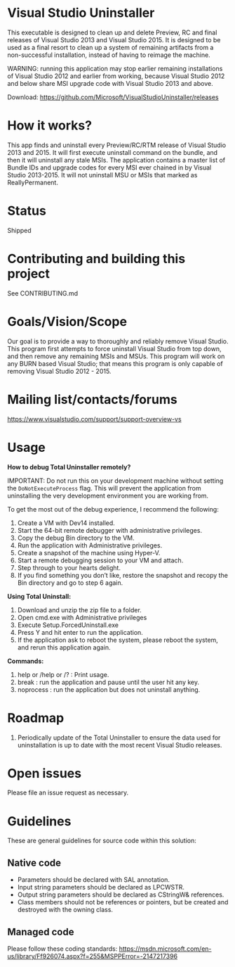 Visual Studio Uninstaller
=========

This executable is designed to clean up and delete Preview, RC and final releases of Visual Studio 2013 and Visual Studio 2015. It is designed to be used as a final resort to clean up a system of remaining artifacts from a non-successful installation, instead of having to reimage the machine.

WARNING: running this application may stop earlier remaining installations of Visual Studio 2012 and earlier from working, because Visual Studio 2012 and below share MSI upgrade code with Visual Studio 2013 and above.

Download: https://github.com/Microsoft/VisualStudioUninstaller/releases

How it works?
========

This app finds and uninstall every Preview/RC/RTM release of Visual Studio 2013 and 2015.  It will first execute uninstall command on the bundle, and then it will uninstall any stale MSIs. The application contains a master list of Bundle IDs and upgrade codes for every MSI ever chained in by Visual Studio 2013-2015.  It will not uninstall MSU or MSIs that marked as ReallyPermanent.  

Status
========
Shipped

Contributing and building this project
========
See CONTRIBUTING.md

Goals/Vision/Scope
========
Our goal is to provide a way to thoroughly and reliably remove Visual Studio.  This program first attempts to force uninstall Visual Studio from top down, and then remove any remaining MSIs and MSUs.  This program will work on any BURN based Visual Studio; that means this program is only capable of removing Visual Studio 2012 - 2015.

Mailing list/contacts/forums
========
https://www.visualstudio.com/support/support-overview-vs 

Usage
========

**How to debug Total Uninstaller remotely?**

IMPORTANT: Do not run this on your development machine without setting the `DoNotExecuteProcess` flag.  This will prevent the application from uninstalling the very development environment you are working from.   

To get the most out of the debug experience, I recommend the following:

  1. Create a VM with Dev14 installed.
  2. Start the 64-bit remote debugger with administrative privileges.
  3. Copy the debug Bin directory to the VM.
  4. Run the application with Administrative privileges.
  5. Create a snapshot of the machine using Hyper-V.
  6. Start a remote debugging session to your VM and attach.
  7. Step through to your hearts delight.
  8. If you find something you don’t like, restore the snapshot and recopy the Bin directory and go to step 6 again.

**Using Total Uninstall:**

  1. Download and unzip the zip file to a folder.
  2. Open cmd.exe with Administrative privileges
  2. Execute Setup.ForcedUninstall.exe
  3. Press Y and hit enter to run the application.
  4. If the application ask to reboot the system, please reboot the system, and rerun this application again.

**Commands:**

  1. help or /help or /? : Print usage.
  2. break : run the application and pause until the user hit any key.
  3. noprocess : run the application but does not uninstall anything.

Roadmap
========
1. Periodically update of the Total Uninstaller to ensure the data used for uninstallation is up to date with the most recent Visual Studio releases.

Open issues
========
Please file an issue request as necessary.

Guidelines
=========
These are general guidelines for source code within this solution:

Native code
-----------

* Parameters should be declared with SAL annotation.
* Input string parameters should be declared as LPCWSTR.
* Output string parameters should be declared as CStringW& references.
* Class members should not be references or pointers, but be created and destroyed with the owning class.


Managed code
-----------

Please follow these coding standards:
https://msdn.microsoft.com/en-us/library/Ff926074.aspx?f=255&MSPPError=-2147217396
